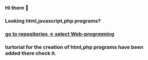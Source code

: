 ### Hi there 👋
### Looking html,javascript,php programs?
### [go to repositories -> select Web-progrmming](https://github.com/VinayakPrakashh/web-programming)
 
### turtorial for the creation of html,php programs have been added there check it.

<!--
**VinayakPrakashh/VinayakPrakashh** is a ✨ _special_ ✨ repository because its `README.md` (this file) appears on your GitHub profile.

Here are some ideas to get you started:

- 🔭 I’m currently working on ...
- 🌱 I’m currently learning ...
- 👯 I’m looking to collaborate on ...
- 🤔 I’m looking for help with ...
- 💬 Ask me about ...
- 📫 How to reach me: ...
- 😄 Pronouns: ...
- ⚡ Fun fact: ...
-->

